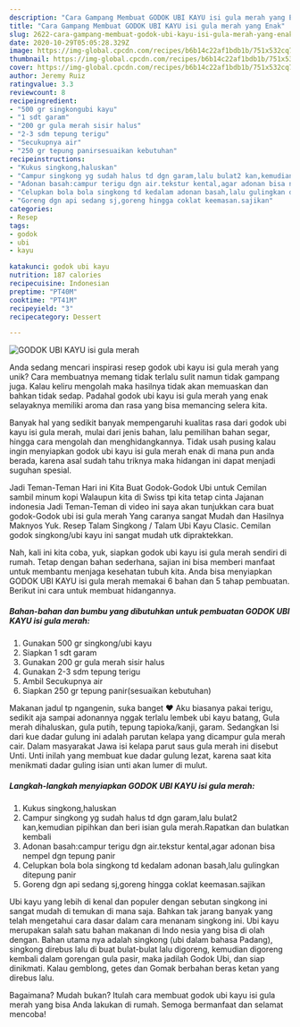 ```yaml
---
description: "Cara Gampang Membuat GODOK UBI KAYU isi gula merah yang Enak"
title: "Cara Gampang Membuat GODOK UBI KAYU isi gula merah yang Enak"
slug: 2622-cara-gampang-membuat-godok-ubi-kayu-isi-gula-merah-yang-enak
date: 2020-10-29T05:05:28.329Z
image: https://img-global.cpcdn.com/recipes/b6b14c22af1bdb1b/751x532cq70/godok-ubi-kayu-isi-gula-merah-foto-resep-utama.jpg
thumbnail: https://img-global.cpcdn.com/recipes/b6b14c22af1bdb1b/751x532cq70/godok-ubi-kayu-isi-gula-merah-foto-resep-utama.jpg
cover: https://img-global.cpcdn.com/recipes/b6b14c22af1bdb1b/751x532cq70/godok-ubi-kayu-isi-gula-merah-foto-resep-utama.jpg
author: Jeremy Ruiz
ratingvalue: 3.3
reviewcount: 8
recipeingredient:
- "500 gr singkongubi kayu"
- "1 sdt garam"
- "200 gr gula merah sisir halus"
- "2-3 sdm tepung terigu"
- "Secukupnya air"
- "250 gr tepung panirsesuaikan kebutuhan"
recipeinstructions:
- "Kukus singkong,haluskan"
- "Campur singkong yg sudah halus td dgn garam,lalu bulat2 kan,kemudian pipihkan dan beri isian gula merah.Rapatkan dan bulatkan kembali"
- "Adonan basah:campur terigu dgn air.tekstur kental,agar adonan bisa nempel dgn tepung panir"
- "Celupkan bola bola singkong td kedalam adonan basah,lalu gulingkan ditepung panir"
- "Goreng dgn api sedang sj,goreng hingga coklat keemasan.sajikan"
categories:
- Resep
tags:
- godok
- ubi
- kayu

katakunci: godok ubi kayu 
nutrition: 187 calories
recipecuisine: Indonesian
preptime: "PT40M"
cooktime: "PT41M"
recipeyield: "3"
recipecategory: Dessert

---
```



![GODOK UBI KAYU isi gula merah](https://img-global.cpcdn.com/recipes/b6b14c22af1bdb1b/751x532cq70/godok-ubi-kayu-isi-gula-merah-foto-resep-utama.jpg)

Anda sedang mencari inspirasi resep godok ubi kayu isi gula merah yang unik? Cara membuatnya memang tidak terlalu sulit namun tidak gampang juga. Kalau keliru mengolah maka hasilnya tidak akan memuaskan dan bahkan tidak sedap. Padahal godok ubi kayu isi gula merah yang enak selayaknya memiliki aroma dan rasa yang bisa memancing selera kita.

Banyak hal yang sedikit banyak mempengaruhi kualitas rasa dari godok ubi kayu isi gula merah, mulai dari jenis bahan, lalu pemilihan bahan segar, hingga cara mengolah dan menghidangkannya. Tidak usah pusing kalau ingin menyiapkan godok ubi kayu isi gula merah enak di mana pun anda berada, karena asal sudah tahu triknya maka hidangan ini dapat menjadi suguhan spesial.

Jadi Teman-Teman Hari ini Kita Buat Godok-Godok Ubi untuk Cemilan sambil minum kopi Walaupun kita di Swiss tpi kita tetap cinta Jajanan indonesia Jadi Teman-Teman di video ini saya akan tunjukkan cara buat godok-Godok ubi isi gula merah Yang caranya sangat Mudah dan Hasilnya Maknyos Yuk. Resep Talam Singkong / Talam Ubi Kayu Clasic. Cemilan godok singkong/ubi kayu ini sangat mudah utk dipraktekkan.


Nah, kali ini kita coba, yuk, siapkan godok ubi kayu isi gula merah sendiri di rumah. Tetap dengan bahan sederhana, sajian ini bisa memberi manfaat untuk membantu menjaga kesehatan tubuh kita. Anda bisa menyiapkan GODOK UBI KAYU isi gula merah memakai 6 bahan dan 5 tahap pembuatan. Berikut ini cara untuk membuat hidangannya.

<!--inarticleads1-->

##### Bahan-bahan dan bumbu yang dibutuhkan untuk pembuatan GODOK UBI KAYU isi gula merah:

1. Gunakan 500 gr singkong/ubi kayu
1. Siapkan 1 sdt garam
1. Gunakan 200 gr gula merah sisir halus
1. Gunakan 2-3 sdm tepung terigu
1. Ambil Secukupnya air
1. Siapkan 250 gr tepung panir(sesuaikan kebutuhan)


Makanan jadul tp ngangenin, suka banget ❤️ Aku biasanya pakai terigu, sedikit aja sampai adonannya nggak terlalu lembek ubi kayu batang, Gula merah dihaluskan, gula putih, tepung tapioka/kanji, garam. Sedangkan Isi dari kue dadar gulung ini adalah parutan kelapa yang dicampur gula merah cair. Dalam masyarakat Jawa isi kelapa parut saus gula merah ini disebut Unti. Unti inilah yang membuat kue dadar gulung lezat, karena saat kita menikmati dadar guling isian unti akan lumer di mulut. 

<!--inarticleads2-->

##### Langkah-langkah menyiapkan GODOK UBI KAYU isi gula merah:

1. Kukus singkong,haluskan
1. Campur singkong yg sudah halus td dgn garam,lalu bulat2 kan,kemudian pipihkan dan beri isian gula merah.Rapatkan dan bulatkan kembali
1. Adonan basah:campur terigu dgn air.tekstur kental,agar adonan bisa nempel dgn tepung panir
1. Celupkan bola bola singkong td kedalam adonan basah,lalu gulingkan ditepung panir
1. Goreng dgn api sedang sj,goreng hingga coklat keemasan.sajikan


Ubi kayu yang lebih di kenal dan populer dengan sebutan singkong ini sangat mudah di temukan di mana saja. Bahkan tak jarang banyak yang telah mengetahui cara dasar dalam cara menanam singkong ini. Ubi kayu merupakan salah satu bahan makanan di Indo nesia yang bisa di olah dengan. Bahan utama nya adalah singkong (ubi dalam bahasa Padang), singkong direbus lalu di buat bulat-bulat lalu digoreng, kemudian digoreng kembali dalam gorengan gula pasir, maka jadilah Godok Ubi, dan siap dinikmati. Kalau gemblong, getes dan Gomak berbahan beras ketan yang direbus lalu. 

Bagaimana? Mudah bukan? Itulah cara membuat godok ubi kayu isi gula merah yang bisa Anda lakukan di rumah. Semoga bermanfaat dan selamat mencoba!

